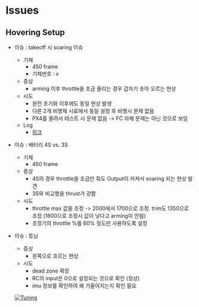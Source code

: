 # Issues
## Hovering Setup
 * 이슈 : takeoff 시 soaring 이슈
   * 기체
     * 450 frame
     * 기체번호 : x
   * 증상
     * arming 이후 throttle을 조금 올리는 경우 갑자기 솟아 오르는 현상
   * 시도
     * 완전 초기화 이후에도 동일 현상 발생
     * 다른 2개 비행체 시료에서 동일 설정 후 비행시 문제 없음
     * PX4를 올려서 테스트 시 문제 없음 -> FC 자체 문제는 아닌 것으로 보임
   * Log
     * [링크](logs/190305_soaring.bin)
 * 이슈 : 배터리 4S vs. 3S
   * 기체 
     * 450 frame
   * 증상
     * 4S의 경우 throttle을 조금만 줘도 Output이 커져서 soaring 되는 현상 발견
     * 3S와 비교했을 thrust가 강함
   * 시도
     * throttle max 값을 조정 -> 2000에서 1700으로 조정. trim도 1350으로 조정 (1600으로 조정시 값이 낮다고 arming이 안됨)
     * 조정기의 throttle %를 60% 정도만 사용하도록 설정
 * 이슈 : 튜닝
   * 증상
     * 왼쪽으로 흐르는 현상
   * 시도
     * dead zone 확장
     * RC의 input은 0으로 설정되는 것으로 확인 (정상)
     * imu 정보를 확인하여 왜 기울어지는지 확인 필요

     
   [![Tuning](http://img.youtube.com/vi/6JFssCqnl4E/0.jpg)](https://youtu.be/6JFssCqnl4E "Tuning Vehicle")
